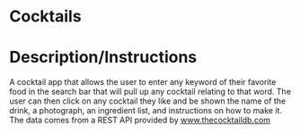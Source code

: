 # Cocktails

# Description/Instructions

A cocktail app that allows the user to enter any keyword of their favorite food in the search bar that will pull up any cocktail relating to that word. The user can then click on any cocktail they like and be shown the name of the drink, a photograph, an ingredient list, and instructions on how to make it. The data comes from a REST API provided by www.thecocktaildb.com